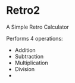 # Retro2
A Simple Retro Calculator  

Performs 4 operations:

* Addition
* Subtraction
* Multiplication
* Division
* 
